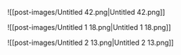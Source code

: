   

![[post-images/Untitled 42.png|Untitled 42.png]]

![[post-images/Untitled 1 18.png|Untitled 1 18.png]]

![[post-images/Untitled 2 13.png|Untitled 2 13.png]]